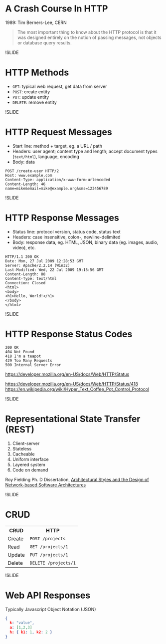 # A Crash Course In HTTP

1989: Tim Berners-Lee, CERN 

> The most important thing to know about the HTTP protocol is that it was designed entirely on the notion of passing messages, not objects or database query results.

!SLIDE

# HTTP Methods

- `GET`: typical web request, get data from server
- `POST`: create entity
- `PUT`: update entity
- `DELETE`: remove entity

!SLIDE

# HTTP Request Messages

- Start line: method + target, eg. a URL / path
- Headers: user agent; content type and length; accept document types (`text/html`), language, encoding
- Body: data

```
POST /create-user HTTP/2
Host: www.example.com
Content-Type: application/x-www-form-urlencoded
Content-Length: 46
name=mike&email=mike@example.org&sms=123456789
```

!SLIDE

# HTTP Response Messages

- Status line: protocol version, status code, status text
- Headers: case insensitive, colon-, newline-delimited
- Body: response data, eg. HTML, JSON, binary data (eg. images, audio, video), etc.

```
HTTP/1.1 200 OK
Date: Mon, 27 Jul 2009 12:28:53 GMT
Server: Apache/2.2.14 (Win32)
Last-Modified: Wed, 22 Jul 2009 19:15:56 GMT
Content-Length: 88
Content-Type: text/html
Connection: Closed
<html>
<body>
<h1>Hello, World!</h1>
</body>
</html>
```

!SLIDE

# HTTP Response Status Codes

```plaintext
200 OK
404 Not Found
418 I'm a teapot
429 Too Many Requests
500 Internal Server Error
```

https://developer.mozilla.org/en-US/docs/Web/HTTP/Status

https://developer.mozilla.org/en-US/docs/Web/HTTP/Status/418
https://en.wikipedia.org/wiki/Hyper_Text_Coffee_Pot_Control_Protocol

!SLIDE

# Representational State Transfer (REST)

1. Client-server
2. Stateless
3. Cacheable
4. Uniform interface
5. Layered system
6. Code on demand

Roy Fielding Ph. D Dissertation, [Architectural Styles and the Design of Network-based Software Architectures](https://www.ics.uci.edu/~fielding/pubs/dissertation/top.htm)

!SLIDE

# CRUD

<table>
<tr><th>
CRUD
</th>
<th>
HTTP
</th></tr>

<tr><td>
Create
</td><td>
<code>POST /projects</code>
</td></tr>

<tr><td>
Read
</td><td>
<code>GET /projects/1</code>
</td></tr>

<tr><td>
Update
</td><td>
<code>PUT /projects/1</code>
</td></tr>

<tr><td>
Delete
</td><td>
<code>DELETE /projects/1</code>
</td></tr>

</table>

!SLIDE

# Web API Responses

Typically Javascript Object Notation (JSON)

```json
{
  k: "value",
  a: [1,2,3]
  h: { k1: 1, k2: 2 }
}
```
